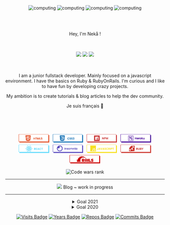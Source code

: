 <div align="center">

  <div>
    <img src="https://i.goopics.net/tg1tld.gif" max-width="220" height="100" alt="computing">
    <img src="https://i.goopics.net/r1kgx8.gif" max-width="220" height="100" alt="computing">
    <img src="https://i.goopics.net/0238eb.gif" max-width="220" height="100" alt="computing">
    <img src="https://i.goopics.net/vsfa0d.gif" max-width="220" height="100" alt="computing">
  </div>
  <br>
  <br>
  <br>
  <p>
    Hey, I'm Nekå !
  </p>
  <br>
  <br>
  <div>
    <a href="https://twitter.com/36Qm7p5CGz"><img src="https://img.icons8.com/ios-filled/808080/twitter.svg"/></a>
    <a href="https://codepen.io/LilNeka"><img src="https://img.icons8.com/ios-filled/808080/codepen.svg"/></a>
    <a href="www.linkedin.com/in/benjamin-anezo-40b83b216"><img src="https://img.icons8.com/ios-filled/808080/linkedin.svg"/></a>
  </div>
  <br>
  <br>
  <p>
    I am a junior fullstack developer. Mainly focused on a javascript environment. I have the basics on Ruby & RubyOnRails.
    I'm curious and I like to have fun by developing crazy projects.
  </p>
  <p>
    My ambition is to create tutorials & blog articles to help the dev community.
  </p>
  <p>
    Je suis français 🥖
  </p>
  <br>
  <br>
  <br>
  <p> 
    <img src="https://raw.githubusercontent.com/Nekall/Nekall/main/img/html.png" style="max-width:100%;" height="30">
    <img src="https://raw.githubusercontent.com/Nekall/Nekall/main/img/css.png" style="max-width:100%;" height="30">
    <img src="https://raw.githubusercontent.com/Nekall/Nekall/main/img/npm.png" style="max-width:100%;" height="30">
    <img src="https://raw.githubusercontent.com/Nekall/Nekall/main/img/heroku.png" style="max-width:100%;" height="30">
    <img src="https://raw.githubusercontent.com/Nekall/Nekall/main/img/react.png" style="max-width:100%;" height="30">
    <img src="https://raw.githubusercontent.com/Nekall/Nekall/main/img/insomnia.png" style="max-width:100%;" height="30">
    <img src="https://raw.githubusercontent.com/Nekall/Nekall/main/img/javascript.png" style="max-width:100%;" height="30">
    <img src="https://raw.githubusercontent.com/Nekall/Nekall/main/img/ruby.png" style="max-width:100%;" height="30">
    <img src="https://raw.githubusercontent.com/Nekall/Nekall/main/img/ror.png" style="max-width:100%;" height="30">
  </p>


  <img src="https://www.codewars.com/users/Nek%C3%A5/badges/small" alt="Code wars rank"/>

  <!--[![Top Langs](https://github-readme-stats.vercel.app/api/top-langs/?username=nekall&layout=compact&title_color=333&text_color=777)]()-->




  ___

  <p>
    <img src="https://i.goopics.net/36gssb.gif" height="200"/>  Blog ~ work in progress
  </p>

  ***

  <details close>
  <summary>Goal 2021</summary>
  <br/>
  Become a developer.
  And more...
  </details>

  <details close>
  <br/>
  <summary>Goal 2020</summary>
  Covided.
  </details>


  [![Visits Badge](https://badges.pufler.dev/visits/nekall/nekall?style=flat-square&color=black&logo=github&a=0)](https://badges.pufler.dev)
  [![Years Badge](https://badges.pufler.dev/years/nekall?style=flat-square&color=black&logo=github&a=0)](https://badges.pufler.dev)
  [![Repos Badge](https://badges.pufler.dev/repos/nekall?style=flat-square&color=black&logo=github&a=0)](https://badges.pufler.dev)
  [![Commits Badge](https://badges.pufler.dev/commits/monthly/nekall?style=flat-square&color=black&logo=github&a=0)](https://badges.pufler.dev)


</div>
